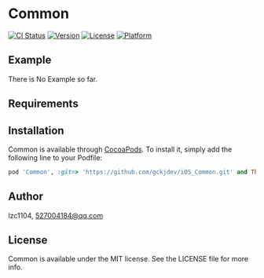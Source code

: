 
# Common

[![CI Status](http://img.shields.io/travis/lzc1104/WinTourLibrary.svg?style=flat)](https://travis-ci.org/lzc1104/WinTourLibrary)
[![Version](https://img.shields.io/cocoapods/v/WinTourLibrary.svg?style=flat)](http://cocoapods.org/pods/WinTourLibrary)
[![License](https://img.shields.io/cocoapods/l/WinTourLibrary.svg?style=flat)](http://cocoapods.org/pods/WinTourLibrary)
[![Platform](https://img.shields.io/cocoapods/p/WinTourLibrary.svg?style=flat)](http://cocoapods.org/pods/WinTourLibrary)

## Example

There is No Example so far.

## Requirements

## Installation

Common is available through [CocoaPods](http://cocoapods.org). To install
it, simply add the following line to your Podfile:

```ruby
pod 'Common', :git=> 'https://github.com/gckjdev/iOS_Common.git' and That is OK.
```

## Author

lzc1104, 527004184@qq.com

## License

Common is available under the MIT license. See the LICENSE file for more info.

